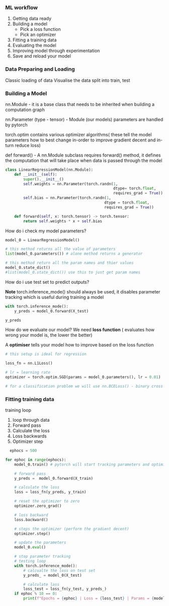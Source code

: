### ML workflow 
1. Getting data ready
2. Building a model
	- Pick a loss function
	- Pick an optimizer
1. Fitting a training  data
2. Evaluating the model
3. Improving model through experimentation
4. Save and reload your model

 
### Data Preparing and Loading

Classic loading of data 
Visualise the data
split into train, test 

### Building a Model

nn.Module - it is a base class that needs to be inherited when building a computation graph

nn.Parameter (type - tensor) -  Module (our models) parameters  are handled by pytorch

torch.optim contains various optimizer algorithms( these tell the model parameters how to best change in-order to improve gradient decent and in-turn reduce loss)

def forward() - A nn.Module subclass requires forward() method, it defines the computation that will take place when data is passed through the model
```python
class LinearRegressionModel(nn.Module):
    def __init__(self):
        super().__init__()
        self.weights = nn.Parameter(torch.randn(1, 
										        dtype= torch.float,
										        requires_grad = True))
        self.bias = nn.Parameter(torch.randn(1, 
										    dtype = torch.float, 
										    requires_grad = True))

    def forward(self, x: torch.tensor) -> torch.tensor:
        return self.weights * x + self.bias
```

How do i check my model parameters? 
```python 
model_0 = LinearRegressionModel()

# this method returns all the value of parameters
list(model_0.parameters()) # alone method returns a generator

# this method return all the param names and thier values
model_0.state_dict()
#list(model_0.state_dict()) use this to just get param names

```

How do i use test set to predict outputs?

**Note** torch.inference_mode() should always be used, it disables parameter tracking which is useful during training a model
```python
with torch.inference_mode():
	y_preds = model_0.forward(X_test)

y_preds
```
How do we evaluate our model? 
We need **loss function** ( evaluates how wrong your model is, the lower the better) 

A **optimiser** tells your model how to improve based on the loss function

```python
# this setup is ideal for regression

loss_fn = nn.L1Loss()

# lr = learning rate
optimizer = torch.optim.SGD(params = model_0.parameters(), lr = 0.01)

# for a classification problem we will use nn.BCELoss() - binary cross entropy
```

### Fitting training data
training loop 
1. loop through data
2. Forward pass
3. Calculate the loss
4. Loss backwards
5. Optimizer step

```python
  ephocs = 500

for ephoc in range(ephocs):
    model_0.train() # pytorch will start tracking parameters and optimize for gradient decent

    # forward pass
    y_preds =  model_0.forward(X_train)

    # calculate the loss
    loss = loss_fn(y_preds, y_train)

    # reset the optimizer to zero
    optimizer.zero_grad()

    # loss backward 
    loss.backward()

    # steps the optimizer (perform the gradient decent)
    optimizer.step()

    # update the parameters
    model_0.eval()

    # stop parameter tracking
    # testing loop
    with torch.inference_mode():
        # calcualte the loss on test set
        y_preds_ = model_0(X_test)

        # calculate lass
        loss_test = loss_fn(y_test, y_preds_)
    if ephoc % 10 == 0:
        print(f"Epochs = {ephoc} | Loss = {loss_test} | Params = {model_0.state_dict()}")
```
